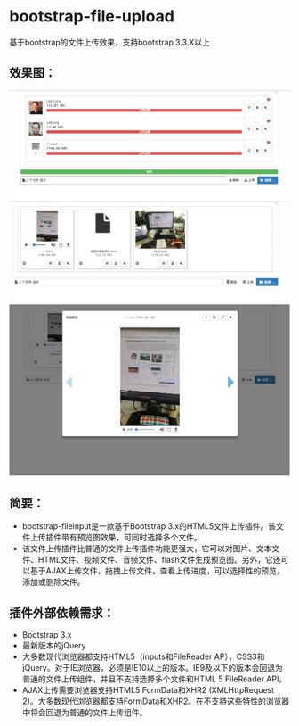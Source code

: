 # bootstrap-file-upload
基于bootstrap的文件上传效果，支持bootstrap.3.3.X以上

## 效果图：
<img src="file1.png" />
<img src="file2.png" />
<img src="file3.png" />

## 简要：
* bootstrap-fileinput是一款基于Bootstrap 3.x的HTML5文件上传插件。该文件上传插件带有预览图效果，可同时选择多个文件。
* 该文件上传插件比普通的文件上传插件功能更强大，它可以对图片、文本文件、HTML文件、视频文件、音频文件、flash文件生成预览图。另外，它还可以基于AJAX上传文件，拖拽上传文件，查看上传进度，可以选择性的预览，添加或删除文件。

## 插件外部依赖需求：
* Bootstrap 3.x
* 最新版本的jQuery
* 大多数现代浏览器都支持HTML5（inputs和FileReader AP），CSS3和jQuery。对于IE浏览器，必须是IE10以上的版本。IE9及以下的版本会回退为普通的文件上传组件，并且不支持选择多个文件和HTML 5 FileReader API。
* AJAX上传需要浏览器支持HTML5 FormData和XHR2 (XMLHttpRequest 2)。大多数现代浏览器都支持FormData和XHR2。在不支持这些特性的浏览器中将会回退为普通的文件上传组件。
